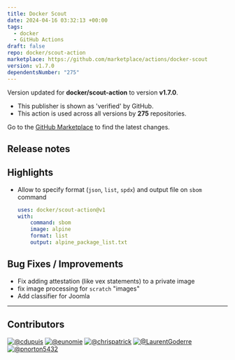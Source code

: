 ```yaml
---
title: Docker Scout
date: 2024-04-16 03:32:13 +00:00
tags:
  - docker
  - GitHub Actions
draft: false
repo: docker/scout-action
marketplace: https://github.com/marketplace/actions/docker-scout
version: v1.7.0
dependentsNumber: "275"
---
```



Version updated for **docker/scout-action** to version **v1.7.0**.
- This publisher is shown as 'verified' by GitHub.
- This action is used across all versions by **275** repositories.

Go to the [GitHub Marketplace](https://github.com/marketplace/actions/docker-scout) to find the latest changes.

## Release notes

## Highlights

- Allow to specify format (`json`, `list`, `spdx`) and output file on `sbom` command
  ```yaml
  uses: docker/scout-action@v1
  with:
      command: sbom
      image: alpine
      format: list
      output: alpine_package_list.txt
  ```

## Bug Fixes / Improvements

- Fix adding attestation (like vex statements) to a private image
- fix image processing for `scratch` "images"
- Add classifier for Joomla

---

## Contributors

[![@cdupuis](https://avatars.githubusercontent.com/u/206707?s=64&amp;v=4)](https://github.com/cdupuis) [![@eunomie](https://avatars.githubusercontent.com/u/1542321?s=64&amp;v=4)](https://github.com/eunomie) [![@chrispatrick](https://avatars.githubusercontent.com/u/1906514?s=64&amp;v=4)](https://github.com/chrispatrick) [![@LaurentGoderre](https://avatars.githubusercontent.com/u/1090826?s=64&amp;v=4)](https://github.com/LaurentGoderre)  [![@pnorton5432](https://avatars.githubusercontent.com/u/141742655?s=64&amp;v=4)](https://github.com/pnorton5432)

